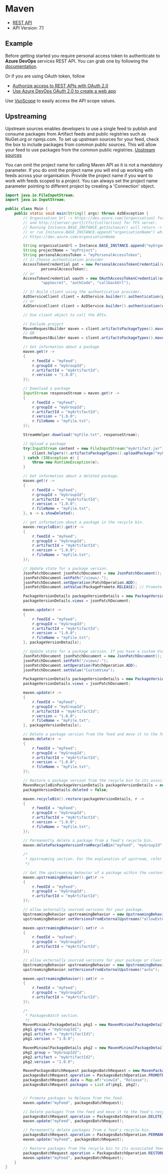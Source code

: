 # Maven

- [REST API](https://learn.microsoft.com/en-us/rest/api/azure/devops/artifactspackagetypes/maven?view=azure-devops-rest-7.1)
- API Version: 7.1

## Example

Before getting started you require personal access token to authenticate to **Azure DevOps** services REST API.
You can grab one by following the [documentation](https://docs.microsoft.com/en-us/azure/devops/organizations/accounts/use-personal-access-tokens-to-authenticate?WT.mc_id=docs-github-dbrown&view=azure-devops&tabs=preview-page).

Or if you are using OAuth token, follow
- [Authorize access to REST APIs with OAuth 2.0](https://learn.microsoft.com/en-us/azure/devops/integrate/get-started/authentication/oauth?view=azure-devops)
- [Use Azure DevOps OAuth 2.0 to create a web app](https://learn.microsoft.com/en-us/azure/devops/integrate/get-started/authentication/azure-devops-oauth?toc=%2Fazure%2Fdevops%2Fmarketplace-extensibility%2Ftoc.json&view=azure-devops)

Use [VsoScope](https://github.com/hkarthik7/azure-devops-java-sdk/blob/feature/v6.0/azd/src/main/java/org/azd/enums/VsoScope.java) to easily access
the API scope values.

## Upstreaming

Upstream sources enables developers to use a single feed to publish and consume packages from Artifact feeds and public 
registries such as NuGet.org or npmjs.com. To set up upstream sources for your feed, check the box to include packages from common public sources. 
This will allow your feed to use packages from the common public registries. [Upstream sources](https://docs.microsoft.com/en-us/azure/devops/artifacts/concepts/upstream-sources?view=azure-devops)

You can omit the project name for calling Maven API as it is not a mandatory parameter.
If you do omit the project name you will end up working with feeds across your organisation.
Provide the project name if you want to work with feeds scoped to a project. You can always set the
project name parameter pointing to different project by creating a 'Connection' object.

```java
import java.io.FileInputStream;
import java.io.InputStream;

public class Main {
    public static void main(String[] args) throws AzDException {
        // Organisation Url -> https://dev.azure.com/{organisation} for Azure DevOps services
        // and http://{server:port}/tfs/{collection} for TFS server.
        // Running Instance.BASE_INSTANCE.getInstance() will return -> https://dev.azure.com/
        // or run Instance.BASE_INSTANCE.append("organisationName") which returns
        // https://dev.azure.com/organisationName

        String organisationUrl = Instance.BASE_INSTANCE.append("myOrganisation");
        String projectName = "myProject";
        String personalAccessToken = "myPersonalAccessToken";
        // 1) Choose authentication provider
        AccessTokenCredential pat = new PersonalAccessTokenCredential(organisationUrl, projectName,
                personalAccessToken);
        // or
        AccessTokenCredential oauth = new OAuthAccessTokenCredential(organisationUrl, projectName,
                "appSecret", "authCode", "callbackUrl");

        // 2) Build client using the authentication provider. 
        AzDServiceClient client = AzDService.builder().authentication(pat).buildClient();
        // or
        AzDServiceClient client = AzDService.builder().authentication(oauth).buildClient();

        // Use client object to call the APIs.

        // Exclude project
        MavenRequestBuilder maven = client.artifactsPackageTypes().maven(p -> p.excludeProject);
        // OR
        MavenRequestBuilder maven = client.artifactsPackageTypes().maven();

        // Get information about a package
        maven.get(r ->
        {
            r.feedId = "myFeed";
            r.groupId = "myGroupId";
            r.artifactId = "myArtifactId";
            r.version = "1.0.0";
        });

        // Download a package
        InputStream responseStream = maven.get(r ->
        {
            r.feedId = "myFeed";
            r.groupId = "myGroupId";
            r.artifactId = "myArtifactId";
            r.version = "1.0.0";
            r.fileName = "myFile.txt";
        });

        StreamHelper.download("myFile.txt", responseStream);

        // Upload a package
        try(InputStream content = new FileInputStream("myArtifact.jar")) {
            client.helpers().artifactsPackageTypes().uploadPackage("myFeed", "myGroupId", "myArtifactId", "1.0.0", "myArtifact.jar", content);
        } catch (IOException e) {
            throw new RuntimeException(e);
        }

        // Get information about a deleted package.
        maven.get(r ->
        {
            r.feedId = "myFeed";
            r.groupId = "myGroupId";
            r.artifactId = "myArtifactId";
            r.version = "1.0.0";
            r.fileName = "myFile.txt";
        }, s -> s.showDeleted);

        // get information about a package in the recycle bin.
        maven.recycleBin().get(r ->
        {
            r.feedId = "myFeed";
            r.groupId = "myGroupId";
            r.artifactId = "myArtifactId";
            r.version = "1.0.0";
            r.fileName = "myFile.txt";
        });

        // Update state for a package version.
        JsonPatchDocument jsonPatchDocument = new JsonPatchDocument();
        jsonPatchDocument.setPath("/views/-");
        jsonPatchDocument.setOperation(PatchOperation.ADD);
        jsonPatchDocument.setValue(PackagePromote.RELEASE); // Promote the package

        PackageVersionDetails packageVersionDetails = new PackageVersionDetails();
        packageVersionDetails.views = jsonPatchDocument;

        maven.update(r ->
        {
            r.feedId = "myFeed";
            r.groupId = "myGroupId";
            r.artifactId = "myArtifactId";
            r.version = "1.0.0";
            r.fileName = "myFile.txt";
        }, packageVersionDetails);

        // Update state for a package version. If you have a custom View,
        JsonPatchDocument jsonPatchDocument = new JsonPatchDocument();
        jsonPatchDocument.setPath("/views/-");
        jsonPatchDocument.setOperation(PatchOperation.ADD);
        jsonPatchDocument.setValue("CustomView"); 

        PackageVersionDetails packageVersionDetails = new PackageVersionDetails();
        packageVersionDetails.views = jsonPatchDocument;

        maven.update(r ->
        {
            r.feedId = "myFeed";
            r.groupId = "myGroupId";
            r.artifactId = "myArtifactId";
            r.version = "1.0.0";
            r.fileName = "myFile.txt";
        }, packageVersionDetails);

        // Delete a package version from the feed and move it to the feed's recycle bin.
        maven.delete(r ->
        {
            r.feedId = "myFeed";
            r.groupId = "myGroupId";
            r.artifactId = "myArtifactId";
            r.version = "1.0.0";
            r.fileName = "myFile.txt";
        });

        // Restore a package version from the recycle bin to its associated feed.
        MavenRecycleBinPackageVersionDetails packageVersionDetails = new MavenRecycleBinPackageVersionDetails();
        packageVersionDetails.deleted = false;

        maven.recycleBin().restore(packageVersionDetails, r ->
        {
            r.feedId = "myFeed";
            r.groupId = "myGroupId";
            r.artifactId = "myArtifactId";
            r.version = "1.0.0";
            r.fileName = "myFile.txt";
        });

        // Permanently delete a package from a feed's recycle bin.
        maven.deletePackageVersionFromRecycleBin("myFeed", "myGroupId", "myArtifactId", "1.0.0");
        
        /*
         * Upstreaming section. For the explanation of upstream, refer to "Upstreaming" above.
         */

        // Get the upstreaming behavior of a package within the context of a feed.
        maven.upstreamingBehavior().get(r ->
        {
            r.feedId = "myFeed";
            r.groupId = "myGroupId";
            r.artifactId = "myArtifactId";
        });

        // allow externally sourced versions for your package.
        UpstreamingBehavior upstreamingBehavior = new UpstreamingBehavior();
        upstreamingBehavior.setVersionsFromExternalUpstreams("allowExternalVersions");

        maven.upstreamingBehavior().set(r ->
        {
            r.feedId = "myFeed";
            r.groupId = "myGroupId";
            r.artifactId = "myArtifactId";
        });

        // allow externally sourced versions for your package or clear the upstreaming behavior.
        UpstreamingBehavior upstreamingBehavior = new UpstreamingBehavior();
        upstreamingBehavior.setVersionsFromExternalUpstreams("auto");  // to clear the upstreaming.

        maven.upstreamingBehavior().set(r ->
        {
            r.feedId = "myFeed";
            r.groupId = "myGroupId";
            r.artifactId = "myArtifactId";
        });

        /*
         * PackagesBatch section.
         */
        MavenMinimalPackageDetails pkg1 = new MavenMinimalPackageDetails();
        pkg1.group = "myGroupId1";
        pkg1.artifact = "myArtifactId1";
        pkg1.version = "1.0.0";

        MavenMinimalPackageDetails pkg2 = new MavenMinimalPackageDetails();
        pkg2.group = "myGroupId2";
        pkg2.artifact = "myArtifactId2";
        pkg2.version = "1.0.0";

        MavenPackagesBatchRequest packagesBatchRequest = new MavenPackagesBatchRequest();
        packagesBatchRequest.operation = PackagesBatchOperation.PROMOTE;
        packagesBatchRequest.data = Map.of("viewId", "Release");
        packagesBatchRequest.packages = List.of(pkg1, pkg2);


        // Promote packages to Release from the feed.
        maven.update("myFeed", packagesBatchRequest);

        // Delete packages from the feed and move it to the feed's recycle bin. (ViewId will be ignored))
        packagesBatchRequest.operation = PackagesBatchOperation.DELETE;
        maven.update("myFeed", packagesBatchRequest);

        // Permanently delete packages from a feed's recycle bin.
        packagesBatchRequest.operation = PackagesBatchOperation.PERMANENTDELETE;
        maven.update("myFeed", packagesBatchRequest);

        // Restore packages from the recycle bin to its associated feed.
        packagesBatchRequest.operation = PackagesBatchOperation.RESTORETOFEED;
        maven.update("myFeed", packagesBatchRequest);
    }
}
```